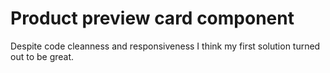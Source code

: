 # Product preview card component

Despite code cleanness and responsiveness I think my first solution turned out to be great.

